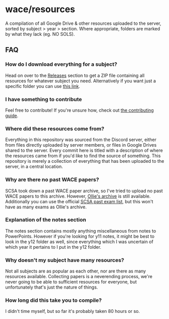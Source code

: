 # wace/resources
A compilation of all Google Drive & other resources uploaded to the server, sorted by subject > year > section.
Where appropriate, folders are marked by what they lack (eg. NO SOLS).

## FAQ
### How do I download everything for a subject?
Head on over to the [Releases](https://github.com/wacedungeoner/wace/releases/latest) section to get a ZIP file containing all resources for whatever subject you need.
Alternatively if you want just a specific folder you can use [this link](https://download-directory.github.io/).

### I have something to contribute
Feel free to contribute! If you're unsure how, check out [the contributing guide](https://github.com/wacedungeoner/wace/blob/main/resources/CONTRIBUTING.md).

### Where did these resources come from?
Everything in this repository was sourced from the Discord server, either from files directly uploaded by server members, or files in Google Drives shared to the server. Every commit here is titled with a description of where the resources came from if you'd like to find the source of something. This repository is merely a collection of everything that has been uploaded to the server, in a central location.

### Why are there no past WACE papers?
SCSA took down a past WACE paper archive, so I've tried to upload no past WACE papers to this archive. However, [Ollie's archive](https://olliecheng.me/papers) is still available. Additionally you can use the official [SCSA past exam list](https://senior-secondary.scsa.wa.edu.au/further-resources/past-atar-course-exams), but this won't have as many exams as Ollie's archive.

### Explanation of the notes section
The notes section contains mostly anything miscellaneous from notes to PowerPoints. However if you're looking for y11 notes, it might be best to look in the y12 folder as well, since everything which I was uncertain of which year it pertains to I put in the y12 folder.

### Why doesn't my subject have many resources?
Not all subjects are as popular as each other, nor are there as many resources available. Collecting papers is a neverending process, we're never going to be able to sufficient resources for everyone, but unfortunately that's just the nature of things.

### How long did this take you to compile?
I didn't time myself, but so far it's probably taken 80 hours or so.

